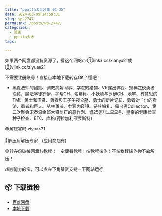 ```yaml
---
title: "ppatta太太合集 01-25"
date: 2024-03-09T14:59:31
slug: wp-2747
permalink: /posts/wp-2747/
categories:
  - 漫画
  - ppatta太太
tags:

---
```


如果两个网盘都没有资源了，看这个网站👉①link3.cc/xianyu21或②vlink.cc/ziyuan21

不需要注册账号！直接点本地下载转存OK？懂吧！

*   黑魔法师的醋嫉、调教病娇同事、学院的猎物、VR露出体验、祭典之夜勇者淪陷、魔法学徒罗伊、护理CH、名勝負、小妖精与罗伊CH、地牢、有意思的TMI、勇士和泽贤、勇者和王子午夜公墓、勇士的断片记忆、勇者对卡尔的看法、勇者和巨人、丛林勇者、参观内窥镜、链接婚礼、露出男Collection、第二次聚会宋泰源金郎大贤剑石的恶作剧、월25일자노모모음、皇帝的健康检查种子检查、ETC、库格(德拉加利亚罗斯特)

🟢解压密码:ziyuan21

🔵解压用解压专家！(应用商店有)

🟡转存的链接网盘有教程！一定要看教程！按教程操作！不按教程操作你不会解压！

💰🈶能力的宝，可以点左下角赞赏支持一下网站运行

## 📦 下载链接
- [百度网盘](https://blziyuan21.com/pay-download/2747?key=aa2caa2d35&down_id=0)
- [本地下载](https://blziyuan21.com/pay-download/2747?key=aa2caa2d35&down_id=1)

